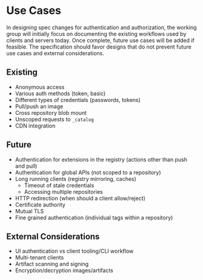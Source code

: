 # Use Cases

In designing spec changes for authentication and authorization, the working group will initially focus on documenting the existing workflows used by clients and servers today.
Once complete, future use cases will be added if feasible.
The specification should favor designs that do not prevent future use cases and external considerations.

## Existing

- Anonymous access
- Various auth methods (token, basic)
- Different types of credentials (passwords, tokens)
- Pull/push an image
- Cross repository blob mount
- Unscoped requests to `_catalog`
- CDN integration

## Future

- Authentication for extensions in the registry (actions other than push and pull)
- Authentication for global APIs (not scoped to a repository)
- Long running clients (registry mirroring, caches)
  - Timeout of stale credentials
  - Accessing multiple repositories
- HTTP redirection (when should a client allow/reject)
- Certificate authority
- Mutual TLS
- Fine grained authentication (individual tags within a repository)

## External Considerations

- UI authentication vs client tooling/CLI workflow
- Multi-tenant clients
- Artifact scanning and signing
- Encryption/decryption images/artifacts
